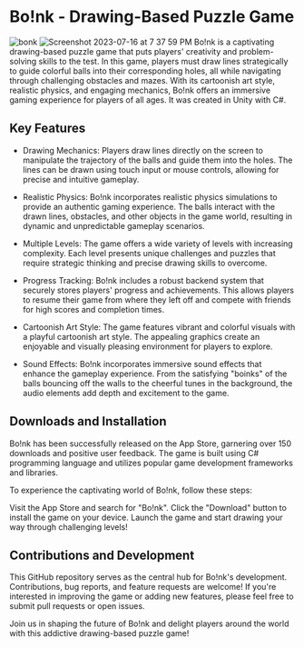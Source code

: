 # Bo!nk - Drawing-Based Puzzle Game
![bonk](https://github.com/MarkvilleDev/Boink/assets/75771131/2d2a8d63-77a1-4784-9921-b352adc9d720)
![Screenshot 2023-07-16 at 7 37 59 PM](https://github.com/MarkvilleDev/Boink/assets/75771131/2b1bae65-58e1-48ca-b5c9-e846bc39472b)
Bo!nk is a captivating drawing-based puzzle game that puts players' creativity and problem-solving skills to the test. In this game, players must draw lines strategically to guide colorful balls into their corresponding holes, all while navigating through challenging obstacles and mazes. With its cartoonish art style, realistic physics, and engaging mechanics, Bo!nk offers an immersive gaming experience for players of all ages. It was created in Unity with C#.

## Key Features
* Drawing Mechanics: Players draw lines directly on the screen to manipulate the trajectory of the balls and guide them into the holes. The lines can be drawn using touch input or mouse controls, allowing for precise and intuitive gameplay.

* Realistic Physics: Bo!nk incorporates realistic physics simulations to provide an authentic gaming experience. The balls interact with the drawn lines, obstacles, and other objects in the game world, resulting in dynamic and unpredictable gameplay scenarios.

* Multiple Levels: The game offers a wide variety of levels with increasing complexity. Each level presents unique challenges and puzzles that require strategic thinking and precise drawing skills to overcome.

* Progress Tracking: Bo!nk includes a robust backend system that securely stores players' progress and achievements. This allows players to resume their game from where they left off and compete with friends for high scores and completion times.

* Cartoonish Art Style: The game features vibrant and colorful visuals with a playful cartoonish art style. The appealing graphics create an enjoyable and visually pleasing environment for players to explore.

* Sound Effects: Bo!nk incorporates immersive sound effects that enhance the gameplay experience. From the satisfying "boinks" of the balls bouncing off the walls to the cheerful tunes in the background, the audio elements add depth and excitement to the game.

## Downloads and Installation
Bo!nk has been successfully released on the App Store, garnering over 150 downloads and positive user feedback. The game is built using C# programming language and utilizes popular game development frameworks and libraries.

To experience the captivating world of Bo!nk, follow these steps:

Visit the App Store and search for "Bo!nk".
Click the "Download" button to install the game on your device.
Launch the game and start drawing your way through challenging levels!

## Contributions and Development
This GitHub repository serves as the central hub for Bo!nk's development. Contributions, bug reports, and feature requests are welcome! If you're interested in improving the game or adding new features, please feel free to submit pull requests or open issues.

Join us in shaping the future of Bo!nk and delight players around the world with this addictive drawing-based puzzle game!
